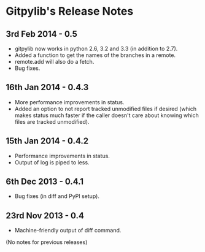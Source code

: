 Gitpylib's Release Notes
========================


3rd Feb 2014 - 0.5
------------------

* gitpylib now works in python 2.6, 3.2 and 3.3 (in addition to 2.7).
* Added a function to get the names of the branches in a remote.
* remote.add will also do a fetch.
* Bug fixes.


16th Jan 2014 - 0.4.3
---------------------

* More performance improvements in status.
* Added an option to not report tracked unmodified files if desired (which makes
  status much faster if the caller doesn't care about knowing which files are
  tracked unmodified).


15th Jan 2014 - 0.4.2
---------------------

* Performance improvements in status.
* Output of log is piped to less.


6th Dec 2013 - 0.4.1
--------------------

* Bug fixes (in diff and PyPI setup).


23rd Nov 2013 - 0.4
-------------------

* Machine-friendly output of diff command.


(No notes for previous releases)
